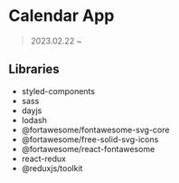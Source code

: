 # Calendar App

> 2023.02.22 ~

## Libraries
- styled-components
- sass
- dayjs
- lodash
- @fortawesome/fontawesome-svg-core
- @fortawesome/free-solid-svg-icons
- @fortawesome/react-fontawesome
- react-redux
- @reduxjs/toolkit